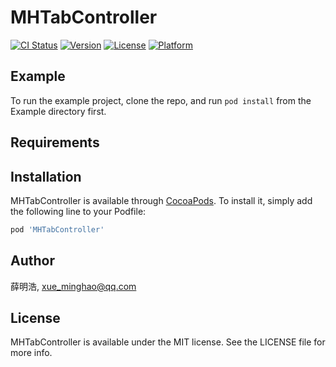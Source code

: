 # MHTabController

[![CI Status](https://img.shields.io/travis/薛明浩/MHTabController.svg?style=flat)](https://travis-ci.org/薛明浩/MHTabController)
[![Version](https://img.shields.io/cocoapods/v/MHTabController.svg?style=flat)](https://cocoapods.org/pods/MHTabController)
[![License](https://img.shields.io/cocoapods/l/MHTabController.svg?style=flat)](https://cocoapods.org/pods/MHTabController)
[![Platform](https://img.shields.io/cocoapods/p/MHTabController.svg?style=flat)](https://cocoapods.org/pods/MHTabController)

## Example

To run the example project, clone the repo, and run `pod install` from the Example directory first.

## Requirements

## Installation

MHTabController is available through [CocoaPods](https://cocoapods.org). To install
it, simply add the following line to your Podfile:

```ruby
pod 'MHTabController'
```

## Author

薛明浩, xue_minghao@qq.com

## License

MHTabController is available under the MIT license. See the LICENSE file for more info.
